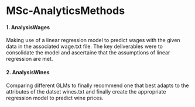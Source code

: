# MSc-AnalyticsMethods

#### 1. AnalysisWages 
Making use of a linear regression model to predict wages with the given data in the associated wage.txt file. The key deliverables were to consolidate the model and ascertaine that the assumptions of linear regression are met. 

#### 2. AnalysisWines
Comparing different GLMs to finally recommend one that best adapts to the attributes of the datset wines.txt and finally create the appropriate regression model to predict wine prices.

